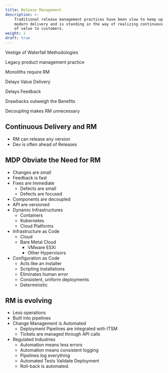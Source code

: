 ```yaml
---
title: Release Management
description: >-
    Traditional release management practices have been slow to keep up with 
    modern delivery and is standing in the way of realizing continuous delivery 
    of value to customers.
weight: 1
draft: true
---
```


Vestige of Waterfall Methodologies

Legacy product management practice

Monoliths require RM

Delays Value Delivery

Delays Feedback

Drawbacks outweigh the Benefits

Decoupling makes RM unnecessary

## Continuous Delivery and RM
- RM can release any version
- Dev is often ahead of Releases
## MDP Obviate the Need for RM
- Changes are small
- Feedback is fast
- Fixes are Immediate
    - Defects are small
    - Defects are focused
- Components are decoupled
- API are versioned
- Dynamic Infrastructures
    - Containers
    - Kubernetes
    - Cloud Platforms
- Infrastructure as Code
    - Cloud
    - Bare Metal Cloud
        - VMware ESXi
        - Other Hypervisors
- Configuration as Code
    - Acts like an installer
    - Scripting installations
    - Eliminates human error
    - Consistent, uniform deployments
    - Deterministic
## RM is evolving
- Less operations
- Built into pipelines
- Change Management is Automated
    - Deployment Pipelines are integrated with ITSM
    - Tickets are managed through API calls
- Regulated Industries
    - Automation means less errors
    - Automation means consistent logging
    - Pipelines log everything
    - Automated Tests Validate Deployment
    - Roll-back is automated.

